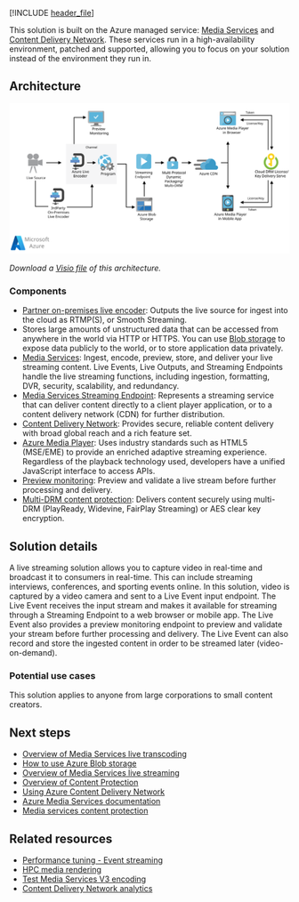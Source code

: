 [!INCLUDE [header_file](../../../includes/sol-idea-header.md)]

This solution is built on the Azure managed service: [Media Services](/azure/media-services) and [Content Delivery Network](https://azure.microsoft.com/services/cdn). These services run in a high-availability environment, patched and supported, allowing you to focus on your solution instead of the environment they run in.

## Architecture

[ ![Architecture diagram shows the flow from the live source through Azure live encoder to the streaming endpoint.](../media/digital-media-live-stream.svg)](../media/digital-media-live-stream.svg#lightbox)

*Download a [Visio file](https://arch-center.azureedge.net/digital-media-live-stream.vsdx) of this architecture.*

### Components

* [Partner on-premises live encoder](/azure/media-services/latest/encode-on-premises-encoder-partner): Outputs the live source for ingest into the cloud as RTMP(S), or Smooth Streaming.
* Stores large amounts of unstructured data that can be accessed from anywhere in the world via HTTP or HTTPS. You can use [Blob storage](https://azure.microsoft.com/services/storage/blobs) to expose data publicly to the world, or to store application data privately.
* [Media Services](https://azure.microsoft.com/services/media-services): Ingest, encode, preview, store, and deliver your live streaming content. Live Events, Live Outputs, and Streaming Endpoints handle the live streaming functions, including ingestion, formatting, DVR, security, scalability, and redundancy.
* [Media Services Streaming Endpoint](/azure/media-services/latest/stream-streaming-endpoint-concept): Represents a streaming service that can deliver content directly to a client player application, or to a content delivery network (CDN) for further distribution.
* [Content Delivery Network](https://azure.microsoft.com/services/cdn): Provides secure, reliable content delivery with broad global reach and a rich feature set.
* [Azure Media Player](https://azure.microsoft.com/services/media-services/media-player): Uses industry standards such as HTML5 (MSE/EME) to provide an enriched adaptive streaming experience. Regardless of the playback technology used, developers have a unified JavaScript interface to access APIs.
* [Preview monitoring](/azure/media-services/latest/live-event-concept#live-event-preview-url): Preview and validate a live stream before further processing and delivery.
* [Multi-DRM content protection](/azure/media-services/previous/media-services-content-protection-overview): Delivers content securely using multi-DRM (PlayReady, Widevine, FairPlay Streaming) or AES clear key encryption.

## Solution details

A live streaming solution allows you to capture video in real-time and broadcast it to consumers in real-time. This can include streaming interviews, conferences, and sporting events online. In this solution, video is captured by a video camera and sent to a Live Event input endpoint. The Live Event receives the input stream and makes it available for streaming through a Streaming Endpoint to a web browser or mobile app. The Live Event also provides a preview monitoring endpoint to preview and validate your stream before further processing and delivery. The Live Event can also record and store the ingested content in order to be streamed later (video-on-demand).

### Potential use cases

This solution applies to anyone from large corporations to small content creators.

## Next steps

* [Overview of Media Services live transcoding](/azure/media-services/latest/live-event-types-comparison-reference)
* [How to use Azure Blob storage](/azure/storage/blobs/storage-quickstart-blobs-dotnet)
* [Overview of Media Services live streaming](/Azure/media-services/latest/stream-live-streaming-concept)
* [Overview of Content Protection](/azure/media-services/previous/media-services-content-protection-overview)
* [Using Azure Content Delivery Network](/azure/cdn/cdn-create-new-endpoint)
* [Azure Media Services documentation](/azure/media-services)
* [Media services content protection](https://azure.microsoft.com/services/media-services/content-protection)

## Related resources

- [Performance tuning - Event streaming](../../performance/event-streaming.yml)
- [HPC media rendering](../../solution-ideas/articles/azure-batch-rendering.yml)
- [Test Media Services V3 encoding](../../reference-architectures/media-services/test-encoding.yml)
- [Content Delivery Network analytics](../../solution-ideas/articles/content-delivery-network-azure-data-explorer.yml)

